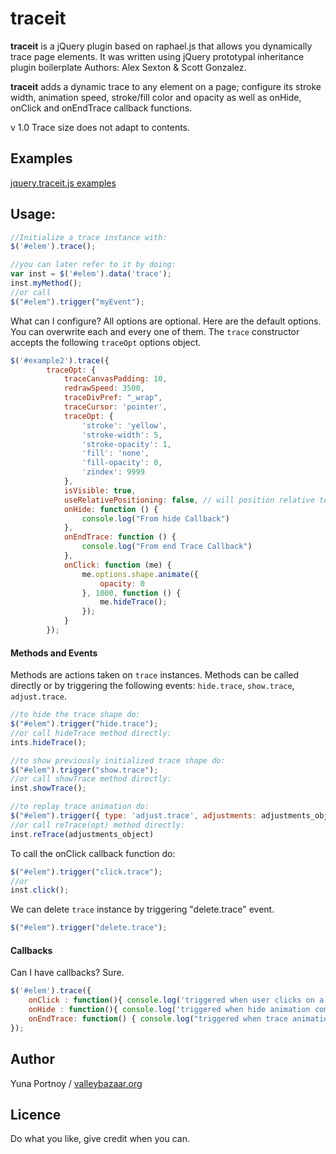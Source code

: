 traceit
=======


**traceit** is a jQuery plugin based on raphael.js that allows you dynamically trace page elements.
It was written using jQuery prototypal inheritance plugin boilerplate Authors: Alex Sexton & Scott Gonzalez.

**traceit** adds a dynamic trace to any element on a page; configure its stroke width, animation speed, stroke/fill color and opacity as well as onHide, onClick and onEndTrace callback functions.

v 1.0 Trace size does not adapt to contents. 

Examples
--------

[jquery.traceit.js examples](http://valleybazaar.org/index.html#tracebox)

Usage:
------

```JavaScript
//Initialize a trace instance with:
$('#elem').trace();

//you can later refer to it by doing:
var inst = $('#elem').data('trace');
inst.myMethod();
//or call
$("#elem").trigger("myEvent");
```	

What can I configure? All options are optional. Here are the default options. You can overwrite each and every one of them. The ```trace``` constructor accepts the following ```traceOpt``` options object.
```JavaScript
$('#example2').trace({
        traceOpt: {
            traceCanvasPadding: 10,
            redrawSpeed: 3500,
            traceDivPref: "_wrap",
            traceCursor: 'pointer',
            traceOpt: {
                'stroke': 'yellow',
                'stroke-width': 5,
                'stroke-opacity': 1,
                'fill': 'none',
                'fill-opacity': 0,
                'zindex': 9999
            },
            isVisible: true,
            useRelativePositioning: false, // will position relative to the document by default
            onHide: function () {
                console.log("From hide Callback")
            },
            onEndTrace: function () {
                console.log("From end Trace Callback")
            },
            onClick: function (me) {
                me.options.shape.animate({
                    opacity: 0
                }, 1000, function () {
                    me.hideTrace();
                });
            }
        });
```

####  Methods and Events
Methods are actions taken on ```trace``` instances.
Methods can be called directly or by triggering the following events: ```hide.trace```, ```show.trace```, ```adjust.trace```.
```JavaScript
//to hide the trace shape do:
$("#elem").trigger("hide.trace");
//or call hideTrace method directly:
ints.hideTrace();

//to show previously initialized trace shape do:
$("#elem").trigger("show.trace");
//or call showTrace method directly:
inst.showTrace();

//to replay trace animation do:
$("#elem").trigger({ type: 'adjust.trace', adjustments: adjustments_object});
//or call reTrace(opt) method directly:
inst.reTrace(adjustments_object)
```

To call the onClick callback function do:
```JavaScript
$("#elem").trigger("click.trace");
//or
inst.click();
```

We can delete ```trace``` instance by triggering "delete.trace" event. 
```JavaScript
$("#elem").trigger("delete.trace");
```

#### Callbacks
Can I have callbacks? Sure. 
```JavaScript
$('#elem').trace({  
	onClick : function(){ console.log('triggered when user clicks on a trace shape.'); }, 
	onHide : function(){ console.log('triggered when hide animation completes.'); },
	onEndTrace: function() { console.log("triggered when trace animation completes."); },
});

```

Author
------
Yuna Portnoy / [valleybazaar.org](http://valleybazaar.org/)

Licence
-------

Do what you like, give credit when you can.
